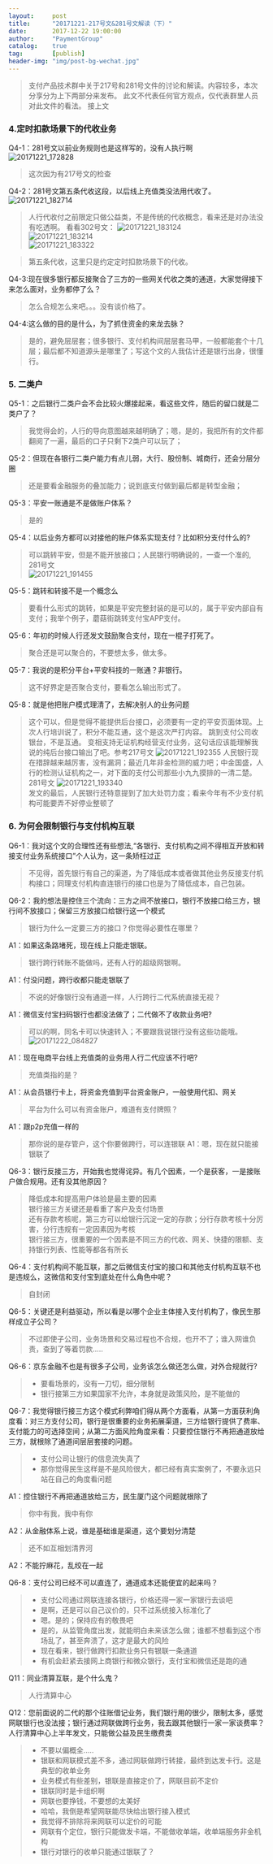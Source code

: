 ```yaml
---                                                                             
layout:     post                                                
title:      "20171221-217号文&281号文解读（下）"                                                                               
date:       2017-12-22 19:00:00                                                                               
author:     "PaymentGroup"         
catalog: 	true                                   
tag:		[publish]                                    
header-img: "img/post-bg-wechat.jpg"                                         
---    
```


> 支付产品技术群中关于217号和281号文件的讨论和解读。内容较多，本次分享分为上下两部分来发布。 此文不代表任何官方观点，仅代表群里人员对此文件的看法。 
> 接上文

### 4.定时扣款场景下的代收业务

Q4-1：281号文以前业务规则也是这样写的，没有人执行啊  
![20171221_172828](http://static.cocolian.org/img/2017/20171221_172828.png)  

> 这次因为有217号文的检查  

Q4-2：281号文第五条代收这段，以后线上充值类没法用代收了。   
![20171221_182714](http://static.cocolian.org/img/2017/20171221_182714.png)   

> 人行代收付之前限定只做公益类，不是传统的代收概念，看来还是对办法没有吃透啊。 看看302号文：
> ![20171221_183124](http://static.cocolian.org/img/2017/20171221_183124.png)  
> ![20171221_183214](http://static.cocolian.org/img/2017/20171221_183214.png)  
> ![20171221_183322](http://static.cocolian.org/img/2017/20171221_183322.png)  

> 第五条代收，这里只是约定定时扣款场景下的代收。 

Q4-3:现在很多银行都反接聚合了三方的一些网关代收之类的通道，大家觉得接下来怎么面对，业务都停了么？
> 怎么合规怎么来吧。。。没有谈价格了。

Q4-4:这么做的目的是什么，为了抓住资金的来龙去脉？
> 是的，避免层层套；很多银行、支付机构间层层套马甲，一般都能套个十几层；最后都不知道源头是哪里了；写这个文的人我估计还是银行出身，很懂行。


### 5. 二类户
Q5-1：之后银行二类户会不会比较火爆接起来，看这些文件，随后的留口就是二类户了？  
> 我觉得会的，人行的导向意图越来越明确了；嗯，是的，我把所有的文件都翻阅了一遍，最后的口子只剩下2类户可以玩了；

Q5-2：但现在各银行二类户能力有点儿弱，大行、股份制、城商行，还会分层分圈
> 还是要看金融服务的叠加能力；说到底支付做到最后都是转型金融；

Q5-3：平安一账通是不是做账户体系？
> 是的

Q5-4：以后业务方都可以对接他的账户体系实现支付？比如积分支付什么的?
> 可以跳转平安，但是不能开放接口；人民银行明确说的，一查一个准的, 281号文  
> ![20171221_191455](http://static.cocolian.org/img/2017/20171221_191455.png)  

Q5-5：跳转和转接不是一个概念么
> 要看什么形式的跳转，如果是平安完整封装的是可以的，属于平安内部自有支付；我举个例子，蘑菇街跳转支付宝APP支付。

Q5-6：年初的时候人行还发文鼓励聚合支付，现在一棍子打死了。
> 聚合还是可以聚合的，不要想太多，做太多。

Q5-7：我说的是积分平台+平安科技的一账通？非银行。
> 这不好界定是否聚合支付，要看怎么输出形式了。

Q5-8：就是他把账户模式理清了，去解决别人的业务问题
> 这个可以，但是觉得不能提供后台接口，必须要有一定的平安页面体现。上次人行培训说了，积分不能互通，这个是这次严打内容。
> 跳到支付公司收银台，不是互通。
> 变相支持无证机构经营支付业务，这句话应该能理解我说的纯后台接口输出了吧。参考217号文
 ![20171221_192355](http://static.cocolian.org/img/2017/20171221_192355.png)
> 人民银行现在措辞越来越厉害，没有漏洞；最近几年非金检测的威力吧；中金国盛，人行的检测认证机构之一，对下面的支付公司那些小九九摸排的一清二楚。 
> 281号文
> ![20171221_193340](http://static.cocolian.org/img/2017/20171221_193340.png)  
> 发文的最后，人民银行还特意提到了加大处罚力度；看来今年有不少支付机构可能要弄不好停业整顿了

### 6. 为何会限制银行与支付机构互联
Q6-1：我对这个文的合理性还有些想法,“各银行、支付机构之间不得相互开放和转接支付业务系统接口”个人认为，这一条矫枉过正
> 不见得，首先银行有自己的渠道，为了降低成本或者做其他业务反接支付机构接口；同理支付机构直连银行的接口也是为了降低成本，自己包装。 

Q6-2：我的想法是控住三个流向：三方之间不放接口，银行不放接口给三方，银行间不放接口；保留三方放接口给银行这一个模式
> 银行为什么一定要三方的接口？你觉得必要性在哪里？  

A1：如果这条路堵死，现在线上只能走银联。   
> 银行跨行转账不能做吗，还有人行的超级网银啊。  

A1：付没问题，跨行收都只能走银联了  
> 不说的好像银行没有通道一样，人行跨行二代系统直接无视？  

A1：微信支付宝扫码银行也都没法做了；二代做不了收款业务吧? 
> 可以的啊，同名卡可以快速转入；不要跟我说银行没有这些功能哦。
> ![20171222_084827](http://static.cocolian.org/img/2017/20171222_084827.png)

A1：现在电商平台线上充值类的业务用人行二代应该不行吧?
> 充值类指的是？

A1：从会员银行卡上，将资金充值到平台资金账户，一般使用代扣、网关
> 平台为什么可以有资金账户，难道有支付牌照？  

A1：跟p2p充值一样的
> 那你说的是存管户，这个你要做跨行，可以连银联
A1：嗯，现在就只能接银联了

Q6-3：银行反接三方，开始我也觉得诧异。有几个因素，一个是获客，一是接账户做合规用。还有没其他原因？
> 降低成本和提高用户体验是最主要的因素  
> 银行接三方关键还是看重了客户及支付场景  
> 还有存款考核呢，第三方可以给银行沉淀一定的存款；分行存款考核十分厉害，分行违规有一定因素因为考核  
> 银行接三方，很重要的一个因素是不同三方的代收、网关、快捷的限额、支持银行列表、性能等都各有所长  

Q6-4：支付机构间不能互联，那之后微信支付宝的接口和其他支付机构互联不也是违规么，这微信和支付宝到底处在什么角色中呢？
> 自封闭

Q6-5：关键还是利益驱动，所以看是以哪个企业主体接入支付机构了，像民生那样成立子公司？
> 不过即使子公司，业务场景和交易过程也不合规，也开不了；谁入网谁负责，查到了等着罚款.....

Q6-6：京东金融不也是有很多子公司，业务该怎么做还怎么做，对外合规就行?
> - 要看场景的，没有一刀切，细分限制  
> - 银行接第三方如果国家不允许，本身就是政策风险，是不能做的  

Q6-7：我觉得银行接三方这个模式利弊咱们得从两个方面看，从第一方面获利角度看：对三方支付公司，银行是很重要的业务拓展渠道，三方给银行提供了费率、支付能力的可选择空间；从第二方面风险角度来看：只要控住银行不再把通道放给三方，就根除了通道间层层套接的问题。
> - 支付公司让银行的信息流失真了
> - 那你觉得民生这样是不是风险很大，都已经有真实案例了，不要永远只站在自己的角度看问题

A1：控住银行不再把通道放给三方，民生厦门这个问题就根除了
> 你中有我，我中有你

A2：从金融体系上说，谁是基础谁是渠道，这个要划分清楚
> 还不如互相划清界河

A2：不能拧麻花，乱绞在一起

Q6-8：支付公司已经不可以直连了，通道成本还能便宜的起来吗？
> - 支付公司通过网联连接各银行，价格还得一家一家银行去谈吧  
> - 是啊，还是可以自己议价的，只不过系统接入标准化了  
> - 嗯。是的；保持应有的敬畏吧  
> - 是的，从监管角度出发，就能明白未来该怎么做；谁都不想看到这个市场乱了，甚至奔溃了，这才是最大的风险  
> - 现在看来，银行做跨行扣款业务只有银联一条通道    
> - 有机会赶紧去接网上商银行和微众银行，支付宝和微信还是跑的通  

Q11：同业清算互联，是个什么鬼？
> 人行清算中心

Q12：您前面说的二代的那个往账借记业务，我们银行用的很少，限制太多，感觉网联银行也没法接；银行通过网联做跨行业务，我去跟其他银行一家一家谈费率？人行清算中心上半年发文，只能做公益及民生缴费类
> - 不要以偏概全.....
> - 银联和网联模式差不多，通过网联做跨行转接，最终到达发卡行。这是典型的收单业务
> - 业务模式有些差别，银联是直接定价了，网联目前不定价
> - 银联同时是卡组织啊
> - 网联也要挣钱，不要想的太美好
> - 哈哈，我倒是希望网联能尽快给出银行接入模式
> - 我觉得不排除将来网联可以定价的可能
> - 网联有个定位，银行只能做发卡端，不能做收单端，收单端服务非金机构
> - 银行对银行的收单只能通过银联了？